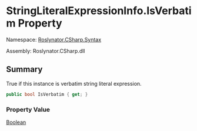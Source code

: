 # StringLiteralExpressionInfo\.IsVerbatim Property

Namespace: [Roslynator.CSharp.Syntax](../../README.md)

Assembly: Roslynator\.CSharp\.dll

## Summary

True if this instance is verbatim string literal expression\.

```csharp
public bool IsVerbatim { get; }
```

### Property Value

[Boolean](https://docs.microsoft.com/en-us/dotnet/api/system.boolean)


